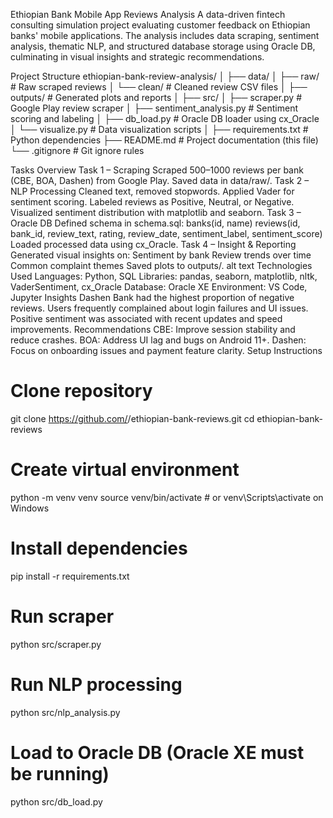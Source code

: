 Ethiopian Bank Mobile App Reviews Analysis
A data-driven fintech consulting simulation project evaluating customer feedback on Ethiopian banks' mobile applications. The analysis includes data scraping, sentiment analysis, thematic NLP, and structured database storage using Oracle DB, culminating in visual insights and strategic recommendations.

Project Structure
ethiopian-bank-review-analysis/ │ ├── data/ │ ├── raw/ # Raw scraped reviews │ └── clean/ # Cleaned review CSV files │ ├── outputs/ # Generated plots and reports │ ├── src/ │ ├── scraper.py # Google Play review scraper │ ├── sentiment_analysis.py # Sentiment scoring and labeling │ ├── db_load.py # Oracle DB loader using cx_Oracle │ └── visualize.py # Data visualization scripts │ ├── requirements.txt # Python dependencies ├── README.md # Project documentation (this file) └── .gitignore # Git ignore rules

Tasks Overview
Task 1 – Scraping
Scraped 500–1000 reviews per bank (CBE, BOA, Dashen) from Google Play.
Saved data in data/raw/.
Task 2 – NLP Processing
Cleaned text, removed stopwords.
Applied Vader for sentiment scoring.
Labeled reviews as Positive, Neutral, or Negative.
Visualized sentiment distribution with matplotlib and seaborn.
Task 3 – Oracle DB
Defined schema in schema.sql:
banks(id, name)
reviews(id, bank_id, review_text, rating, review_date, sentiment_label, sentiment_score)
Loaded processed data using cx_Oracle.
Task 4 – Insight & Reporting
Generated visual insights on:
Sentiment by bank
Review trends over time
Common complaint themes
Saved plots to outputs/. alt text
Technologies Used
Languages: Python, SQL
Libraries: pandas, seaborn, matplotlib, nltk, VaderSentiment, cx_Oracle
Database: Oracle XE
Environment: VS Code, Jupyter
Insights
Dashen Bank had the highest proportion of negative reviews.
Users frequently complained about login failures and UI issues.
Positive sentiment was associated with recent updates and speed improvements.
Recommendations
CBE: Improve session stability and reduce crashes.
BOA: Address UI lag and bugs on Android 11+.
Dashen: Focus on onboarding issues and payment feature clarity.
Setup Instructions
# Clone repository
git clone https://github.com/<your-username>/ethiopian-bank-reviews.git
cd ethiopian-bank-reviews

# Create virtual environment
python -m venv venv
source venv/bin/activate  # or venv\Scripts\activate on Windows

# Install dependencies
pip install -r requirements.txt

# Run scraper
python src/scraper.py

# Run NLP processing
python src/nlp_analysis.py

# Load to Oracle DB (Oracle XE must be running)
python src/db_load.py

